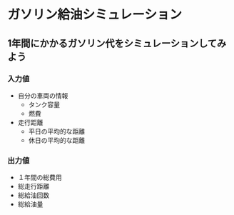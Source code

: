 # ガソリン給油シミュレーション

## 1年間にかかるガソリン代をシミュレーションしてみよう

### 入力値

- 自分の車両の情報
    - タンク容量
    - 燃費
- 走行距離
    - 平日の平均的な距離
    - 休日の平均的な距離


### 出力値

- １年間の総費用
- 総走行距離
- 総給油回数
- 総給油量